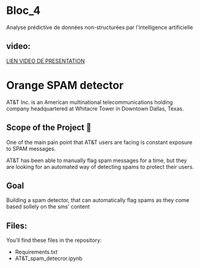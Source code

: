 # Bloc_4
Analyse prédictive de données non-structurées par l'intelligence artificielle

## video:
[LIEN VIDEO DE PRESENTATION](https://share.vidyard.com/watch/S4kyxBFuyyDopjpCogLRtn?)

# Orange SPAM detector
AT\&T Inc. is an American multinational telecommunications holding company headquartered at Whitacre Tower in Downtown Dallas, Texas.

## Scope of the Project 🚧
One of the main pain point that AT\&T users are facing is constant exposure to SPAM messages.

AT\&T has been able to manually flag spam messages for a time, but they are looking for an automated way of detecting spams to protect their users.

## Goal

Building a spam detector, that can automatically flag spams as they come based sollely on the sms' content
  
## Files:
You'll find these files in the repository:
  - Requirements.txt 
  - AT&T_spam_detecror.ipynb
